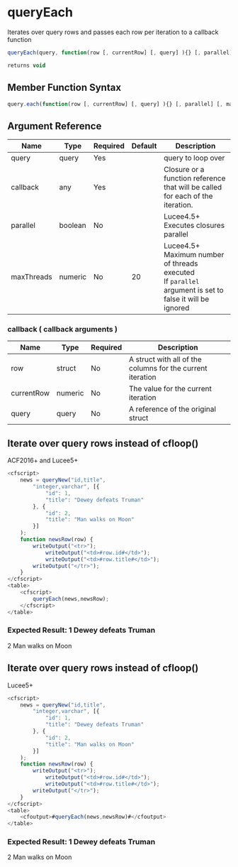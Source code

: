 # queryEach

Iterates over query rows and passes each row per iteration to a callback function

```javascript
queryEach(query, function(row [, currentRow] [, query] ){} [, parallel] [, maxThreads])
```

```javascript
returns void
```

## Member Function Syntax

```javascript
query.each(function(row [, currentRow] [, query] ){} [, parallel] [, maxThreads])
```

## Argument Reference

| Name | Type | Required | Default | Description |
| --- | --- | --- | --- | --- |
| query | query | Yes |  | query to loop over |
| callback | any | Yes |  | Closure or a function reference that will be called for each of the iteration. |
| parallel | boolean | No |  | Lucee4.5+ Executes closures parallel |
| maxThreads | numeric | No | 20 | Lucee4.5+ Maximum number of threads executed<br />If `parallel` argument is set to false it will be ignored |

### callback ( callback arguments )
| Name | Type | Required | Description |
| --- | --- | --- | --- |
| row | struct | No | A struct with all of the columns for the current iteration
| currentRow | numeric | No | The value for the current iteration
| query | query | No | A reference of the original struct

## Iterate over query rows instead of cfloop()

ACF2016+ and Lucee5+

```javascript
<cfscript>
    news = queryNew("id,title",
    	"integer,varchar", [{
    		"id": 1,
    		"title": "Dewey defeats Truman"
    	}, {
    		"id": 2,
    		"title": "Man walks on Moon"
    	}]
    );
    function newsRow(row) {
        writeOutput("<tr>");
            writeOutput("<td>#row.id#</td>");
            writeOutput("<td>#row.title#</td>");
        writeOutput("</tr>");
    }
</cfscript>
<table>
    <cfscript>
        queryEach(news,newsRow);
    </cfscript>
</table>
```

### Expected Result: 1 Dewey defeats Truman
2 Man walks on Moon

## Iterate over query rows instead of cfloop()

Lucee5+

```javascript
<cfscript>
    news = queryNew("id,title",
    	"integer,varchar", [{
    		"id": 1,
    		"title": "Dewey defeats Truman"
    	}, {
    		"id": 2,
    		"title": "Man walks on Moon"
    	}]
    );
    function newsRow(row) {
        writeOutput("<tr>");
            writeOutput("<td>#row.id#</td>");
            writeOutput("<td>#row.title#</td>");
        writeOutput("</tr>");
    }
</cfscript>
<table>
    <cfoutput>#queryEach(news,newsRow)#</cfoutput>
</table>
```

### Expected Result: 1 Dewey defeats Truman
2 Man walks on Moon
